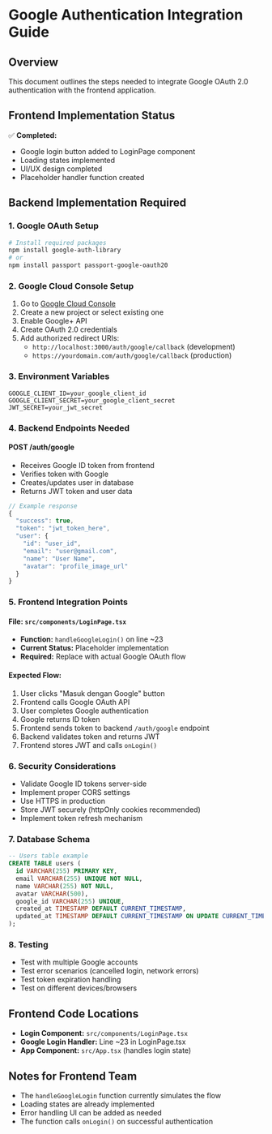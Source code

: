 # Google Authentication Integration Guide

## Overview
This document outlines the steps needed to integrate Google OAuth 2.0 authentication with the frontend application.

## Frontend Implementation Status
✅ **Completed:**
- Google login button added to LoginPage component
- Loading states implemented
- UI/UX design completed
- Placeholder handler function created

## Backend Implementation Required

### 1. Google OAuth Setup
```bash
# Install required packages
npm install google-auth-library
# or
npm install passport passport-google-oauth20
```

### 2. Google Cloud Console Setup
1. Go to [Google Cloud Console](https://console.cloud.google.com/)
2. Create a new project or select existing one
3. Enable Google+ API
4. Create OAuth 2.0 credentials
5. Add authorized redirect URIs:
   - `http://localhost:3000/auth/google/callback` (development)
   - `https://yourdomain.com/auth/google/callback` (production)

### 3. Environment Variables
```env
GOOGLE_CLIENT_ID=your_google_client_id
GOOGLE_CLIENT_SECRET=your_google_client_secret
JWT_SECRET=your_jwt_secret
```

### 4. Backend Endpoints Needed

#### POST /auth/google
- Receives Google ID token from frontend
- Verifies token with Google
- Creates/updates user in database
- Returns JWT token and user data

```javascript
// Example response
{
  "success": true,
  "token": "jwt_token_here",
  "user": {
    "id": "user_id",
    "email": "user@gmail.com",
    "name": "User Name",
    "avatar": "profile_image_url"
  }
}
```

### 5. Frontend Integration Points

#### File: `src/components/LoginPage.tsx`
- **Function:** `handleGoogleLogin()` on line ~23
- **Current Status:** Placeholder implementation
- **Required:** Replace with actual Google OAuth flow

#### Expected Flow:
1. User clicks "Masuk dengan Google" button
2. Frontend calls Google OAuth API
3. User completes Google authentication
4. Google returns ID token
5. Frontend sends token to backend `/auth/google` endpoint
6. Backend validates token and returns JWT
7. Frontend stores JWT and calls `onLogin()`

### 6. Security Considerations
- Validate Google ID tokens server-side
- Implement proper CORS settings
- Use HTTPS in production
- Store JWT securely (httpOnly cookies recommended)
- Implement token refresh mechanism

### 7. Database Schema
```sql
-- Users table example
CREATE TABLE users (
  id VARCHAR(255) PRIMARY KEY,
  email VARCHAR(255) UNIQUE NOT NULL,
  name VARCHAR(255) NOT NULL,
  avatar VARCHAR(500),
  google_id VARCHAR(255) UNIQUE,
  created_at TIMESTAMP DEFAULT CURRENT_TIMESTAMP,
  updated_at TIMESTAMP DEFAULT CURRENT_TIMESTAMP ON UPDATE CURRENT_TIMESTAMP
);
```

### 8. Testing
- Test with multiple Google accounts
- Test error scenarios (cancelled login, network errors)
- Test token expiration handling
- Test on different devices/browsers

## Frontend Code Locations
- **Login Component:** `src/components/LoginPage.tsx`
- **Google Login Handler:** Line ~23 in LoginPage.tsx
- **App Component:** `src/App.tsx` (handles login state)

## Notes for Frontend Team
- The `handleGoogleLogin` function currently simulates the flow
- Loading states are already implemented
- Error handling UI can be added as needed
- The function calls `onLogin()` on successful authentication
